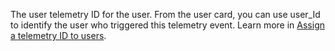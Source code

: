 The user telemetry ID for the user. From the user card, you can use user_Id to identify the user who triggered this telemetry event. Learn more in [Assign a telemetry ID to users](../administration/telemetry-enable-application-insights.md#assign-a-telemetry-id-to-users). 
